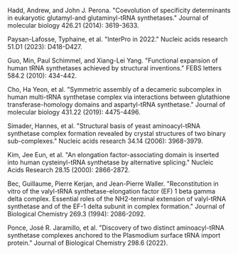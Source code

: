 Hadd, Andrew, and John J. Perona. "Coevolution of specificity determinants in eukaryotic glutamyl-and glutaminyl-tRNA synthetases." Journal of molecular biology 426.21 (2014): 3619-3633.

Paysan-Lafosse, Typhaine, et al. "InterPro in 2022." Nucleic acids research 51.D1 (2023): D418-D427.

Guo, Min, Paul Schimmel, and Xiang-Lei Yang. "Functional expansion of human tRNA synthetases achieved by structural inventions." FEBS letters 584.2 (2010): 434-442.

Cho, Ha Yeon, et al. "Symmetric assembly of a decameric subcomplex in human multi-tRNA synthetase complex via interactions between glutathione transferase-homology domains and aspartyl-tRNA synthetase." Journal of molecular biology 431.22 (2019): 4475-4496.

Simader, Hannes, et al. "Structural basis of yeast aminoacyl-tRNA synthetase complex formation revealed by crystal structures of two binary sub-complexes." Nucleic acids research 34.14 (2006): 3968-3979.

Kim, Jee Eun, et al. "An elongation factor-associating domain is inserted into human cysteinyl-tRNA synthetase by alternative splicing." Nucleic Acids Research 28.15 (2000): 2866-2872.

Bec, Guillaume, Pierre Kerjan, and Jean-Pierre Waller. "Reconstitution in vitro of the valyl-tRNA synthetase-elongation factor (EF) 1 beta gamma delta complex. Essential roles of the NH2-terminal extension of valyl-tRNA synthetase and of the EF-1 delta subunit in complex formation." Journal of Biological Chemistry 269.3 (1994): 2086-2092.

Ponce, José R. Jaramillo, et al. "Discovery of two distinct aminoacyl-tRNA synthetase complexes anchored to the Plasmodium surface tRNA import protein." Journal of Biological Chemistry 298.6 (2022).

